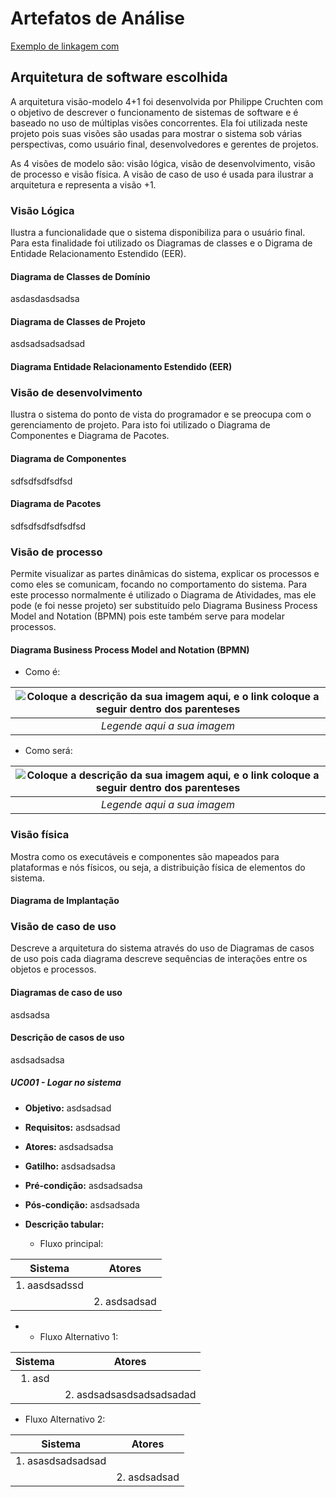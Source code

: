 # Artefatos de Análise
[Exemplo de linkagem com ](/requisitos_funcionais.md#ancora1)
## Arquitetura de software escolhida

A arquitetura visão-modelo 4+1 foi desenvolvida por Philippe Cruchten com o objetivo de descrever o funcionamento de sistemas de software e é baseado no uso de múltiplas visões concorrentes. Ela foi utilizada neste projeto pois suas visões são usadas para mostrar o sistema sob várias perspectivas, como usuário final, desenvolvedores e gerentes de projetos.

As 4 visões de modelo são: visão lógica, visão de desenvolvimento, visão de processo e visão física. A visão de caso de uso é usada para ilustrar a arquitetura e representa a visão +1.

### Visão Lógica

Ilustra a funcionalidade que o sistema disponibiliza para o usuário final. Para esta finalidade foi utilizado os Diagramas de classes e o Digrama de Entidade Relacionamento Estendido (EER).

#### Diagrama de Classes de Domínio
asdasdasdsadsa
#### Diagrama de Classes de Projeto
asdsadsadsadsad
#### Diagrama Entidade Relacionamento Estendido (EER)

### Visão de desenvolvimento 
Ilustra o sistema do ponto de vista do programador e se preocupa com o gerenciamento de projeto. Para isto foi utilizado o Diagrama de Componentes e Diagrama de Pacotes.

#### Diagrama de Componentes
sdfsdfsdfsdfsd
#### Diagrama de Pacotes
sdfsdfsdfsdfsdfsd
### Visão de processo
Permite visualizar as partes dinâmicas do sistema, explicar os processos e como eles se comunicam, focando no comportamento do sistema. Para este processo normalmente é utilizado o Diagrama de Atividades, mas ele pode (e foi nesse projeto) ser substituído pelo Diagrama Business Process Model and Notation (BPMN) pois este também serve para modelar processos.

#### Diagrama Business Process Model and Notation (BPMN)

- Como é:

|![Coloque a descrição da sua imagem aqui, e o link coloque a seguir dentro dos parenteses](https://dtdsgp.com/wp-content/uploads/2020/05/news1.png)| 
|:--:| 
| *Legende aqui a sua imagem*|

- Como será: 
 
|![Coloque a descrição da sua imagem aqui, e o link coloque a seguir dentro dos parenteses](https://dtdsgp.com/wp-content/uploads/2020/05/news1.png)| 
|:--:| 
| *Legende aqui a sua imagem*|

### Visão física

Mostra como os executáveis e componentes são mapeados para plataformas e nós físicos, ou seja, a distribuição física de elementos do sistema.

#### Diagrama de Implantação

### Visão de caso de uso

 Descreve a arquitetura do sistema através do uso de Diagramas de casos de uso pois cada diagrama descreve sequências de interações entre os objetos e processos. 

#### Diagramas de caso de uso
asdsadsa
#### Descrição de casos de uso
asdsadsadsa

##### UC001 - Logar no sistema

- **Objetivo:**  asdsadsad
- **Requisitos:** asdsadsad
- **Atores:** asdsadsadsa
- **Gatilho:** asdsadsadsa
- **Pré-condição:** asdsadsadsa
- **Pós-condição:** asdsadsada  
-  **Descrição tabular:** 
  
   - Fluxo principal:
  
|Sistema|Atores|
|:---:|:---:|
|1. aasdsadssd||
||2. asdsadsad|     
  
-
   - Fluxo Alternativo 1:
        
|Sistema|Atores|
|:---:|:---:|
|1. asd||
||2. asdsadsasdsadsadsadad|

 
   - Fluxo Alternativo 2:
        
|Sistema|Atores|
|:---:|:---:|
|1. asasdsadsadsad||
||2. asdsadsad|





